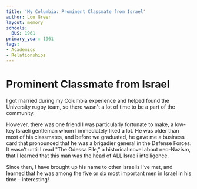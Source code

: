 ```yaml
---
title: 'My Columbia: Prominent Classmate from Israel'
author: Lou Greer
layout: memory
schools:
  BUS: 1961
primary_year: 1961
tags:
- Academics
- Relationships
---
```

# Prominent Classmate from Israel

I got married during my Columbia experience and helped found the University rugby team, so there wasn't a lot of time to be a part of the community.

However, there was one friend I was particularly fortunate to make, a low-key Israeli gentleman whom I immediately liked a lot. He was older than most of his classmates, and before we graduated, he gave me a business card that pronounced that he was a brigadier general in the Defense Forces. It wasn't until I read "The Odessa File," a historical novel about neo-Nazism, that I learned that this man was the head of ALL Israeli intelligence.

Since then, I have brought up his name to other Israelis I've met, and learned that he was among the five or six most important men in Israel in his time - interesting!
